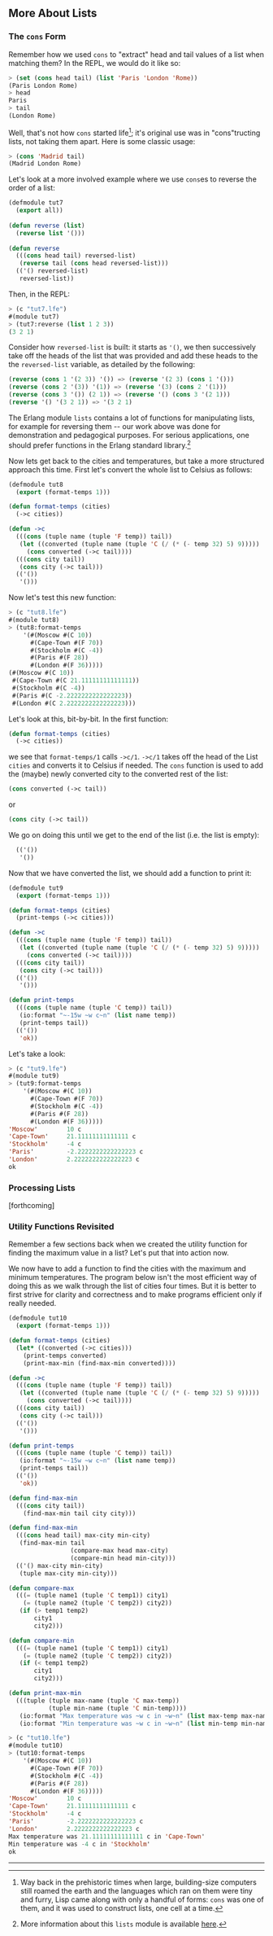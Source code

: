 ## More About Lists

### The ``cons`` Form
Remember how we used ``cons`` to "extract" head and tail values of a list when matching them? In the REPL, we would do it like so:

```lisp
> (set (cons head tail) (list 'Paris 'London 'Rome))
(Paris London Rome)
> head
Paris
> tail
(London Rome)
```
Well, that's not how ``cons`` started life[^1]; it's original use was in "cons"tructing lists, not taking them apart. Here is some classic usage:

```lisp
> (cons 'Madrid tail)
(Madrid London Rome)
```

Let's look at a more involved example where we use ``cons``es to reverse the order of a list:

```lisp
(defmodule tut7
  (export all))
  
(defun reverse (list)
  (reverse list '()))
  
(defun reverse
  (((cons head tail) reversed-list)
   (reverse tail (cons head reversed-list)))
  (('() reversed-list)
   reversed-list))
```

Then, in the REPL:

```lisp
> (c "tut7.lfe")
#(module tut7)
> (tut7:reverse (list 1 2 3))
(3 2 1)
```

Consider how ``reversed-list`` is built: it starts as ``'()``, we then successively take off the heads of the list that was provided and add these heads to the the ``reversed-list`` variable, as detailed by the following:

```lisp
(reverse (cons 1 '(2 3)) '()) => (reverse '(2 3) (cons 1 '()))
(reverse (cons 2 '(3)) '(1)) => (reverse '(3) (cons 2 '(1)))
(reverse (cons 3 '()) (2 1)) => (reverse '() (cons 3 '(2 1)))
(reverse '() '(3 2 1)) => '(3 2 1)
```

The Erlang module ``lists`` contains a lot of functions for manipulating lists, for example for reversing them -- our work above was done for demonstration and pedagogical purposes. For serious applications, one should prefer functions in the Erlang standard library.[^2]

Now lets get back to the cities and temperatures, but take a more structured approach this time. First let's convert the whole list to Celsius as follows:

```lisp
(defmodule tut8
  (export (format-temps 1)))

(defun format-temps (cities)
  (->c cities))

(defun ->c
  (((cons (tuple name (tuple 'F temp)) tail))
   (let ((converted (tuple name (tuple 'C (/ (* (- temp 32) 5) 9)))))
     (cons converted (->c tail))))
  (((cons city tail))
   (cons city (->c tail)))
  (('())
   '()))
```
 Now let's test this new function:
 
```lisp
> (c "tut8.lfe")
#(module tut8)
> (tut8:format-temps
    '(#(Moscow #(C 10))
      #(Cape-Town #(F 70))
      #(Stockholm #(C -4))
      #(Paris #(F 28))
      #(London #(F 36)))))
(#(Moscow #(C 10))
 #(Cape-Town #(C 21.11111111111111))
 #(Stockholm #(C -4))
 #(Paris #(C -2.2222222222222223))
 #(London #(C 2.2222222222222223)))
```

Let's look at this, bit-by-bit. In the first function:

```lisp
(defun format-temps (cities)
  (->c cities))
```

we see that ``format-temps/1`` calls ``->c/1``. ``->c/1`` takes off the head of the List ``cities`` and converts it to Celsius if needed. The ``cons`` function is used to add the (maybe) newly converted city to the converted rest of the list:

```lisp
(cons converted (->c tail))
```
or

```lisp
(cons city (->c tail))
```

We go on doing this until we get to the end of the list (i.e. the list is empty):

```lisp
  (('())
   '())
```

Now that we have converted the list, we should add a function to print it:

```lisp
(defmodule tut9
  (export (format-temps 1)))

(defun format-temps (cities)
  (print-temps (->c cities)))

(defun ->c
  (((cons (tuple name (tuple 'F temp)) tail))
   (let ((converted (tuple name (tuple 'C (/ (* (- temp 32) 5) 9)))))
     (cons converted (->c tail))))
  (((cons city tail))
   (cons city (->c tail)))
  (('())
   '()))

(defun print-temps
  (((cons (tuple name (tuple 'C temp)) tail))
   (io:format "~-15w ~w c~n" (list name temp))
   (print-temps tail))
  (('())
   'ok))
```

Let's take a look:

```lisp
> (c "tut9.lfe")
#(module tut9)
> (tut9:format-temps
    '(#(Moscow #(C 10))
      #(Cape-Town #(F 70))
      #(Stockholm #(C -4))
      #(Paris #(F 28))
      #(London #(F 36)))))
'Moscow'        10 c
'Cape-Town'     21.11111111111111 c
'Stockholm'     -4 c
'Paris'         -2.2222222222222223 c
'London'        2.2222222222222223 c
ok
```

### Processing Lists

[forthcoming]

### Utility Functions Revisited

Remember a few sections back when we created the utility function for finding the maximum value in a list? Let's put that into action now.

We now have to add a function to find the cities with the maximum and minimum temperatures. The program below isn't the most efficient way of doing this as we walk through the list of cities four times. But it is better to first strive for clarity and correctness and to make programs efficient only if really needed.

```lisp
(defmodule tut10
  (export (format-temps 1)))

(defun format-temps (cities)
  (let* ((converted (->c cities)))
    (print-temps converted)
    (print-max-min (find-max-min converted))))

(defun ->c
  (((cons (tuple name (tuple 'F temp)) tail))
   (let ((converted (tuple name (tuple 'C (/ (* (- temp 32) 5) 9)))))
     (cons converted (->c tail))))
  (((cons city tail))
   (cons city (->c tail)))
  (('())
   '()))

(defun print-temps
  (((cons (tuple name (tuple 'C temp)) tail))
   (io:format "~-15w ~w c~n" (list name temp))
   (print-temps tail))
  (('())
   'ok))

(defun find-max-min
  (((cons city tail))
    (find-max-min tail city city)))

(defun find-max-min
  (((cons head tail) max-city min-city)
   (find-max-min tail
                 (compare-max head max-city)
                 (compare-min head min-city)))
  (('() max-city min-city)
   (tuple max-city min-city)))

(defun compare-max
  (((= (tuple name1 (tuple 'C temp1)) city1)
    (= (tuple name2 (tuple 'C temp2)) city2))
   (if (> temp1 temp2)
       city1
       city2)))

(defun compare-min
  (((= (tuple name1 (tuple 'C temp1)) city1)
    (= (tuple name2 (tuple 'C temp2)) city2))
   (if (< temp1 temp2)
       city1
       city2)))

(defun print-max-min
  (((tuple (tuple max-name (tuple 'C max-temp))
           (tuple min-name (tuple 'C min-temp))))
   (io:format "Max temperature was ~w c in ~w~n" (list max-temp max-name))
   (io:format "Min temperature was ~w c in ~w~n" (list min-temp min-name))))
```

```lisp
> (c "tut10.lfe")
#(module tut10)
> (tut10:format-temps
    '(#(Moscow #(C 10))
      #(Cape-Town #(F 70))
      #(Stockholm #(C -4))
      #(Paris #(F 28))
      #(London #(F 36)))))
'Moscow'        10 c
'Cape-Town'     21.11111111111111 c
'Stockholm'     -4 c
'Paris'         -2.2222222222222223 c
'London'        2.2222222222222223 c
Max temperature was 21.11111111111111 c in 'Cape-Town'
Min temperature was -4 c in 'Stockholm'
ok
```

----

[^1]: Way back in the prehistoric times when large, building-size computers still roamed the earth and the languages which ran on them were tiny and furry, Lisp came along with only a handful of forms: ``cons`` was one of them, and it was used to construct lists, one cell at a time.

[^2]: More information about this ``lists`` module is available [here](http://www.erlang.org/doc/man/lists.html).